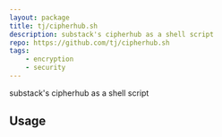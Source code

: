 ```yaml
---
layout: package
title: tj/cipherhub.sh
description: substack's cipherhub as a shell script
repo: https://github.com/tj/cipherhub.sh
tags:
    - encryption
    - security
---
```

 
substack's cipherhub as a shell script
 
## Usage
 
